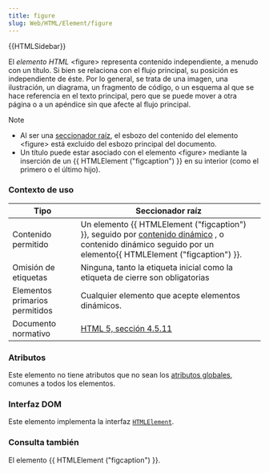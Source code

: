 ```yaml
---
title: figure
slug: Web/HTML/Element/figure
---
```


{{HTMLSidebar}}

El _elemento HTML_ \<figure> representa contenido independiente, a menudo con un título. Si bien se relaciona con el flujo principal, su posición es independiente de éste. Por lo general, se trata de una imagen, una ilustración, un diagrama, un fragmento de código, o un esquema al que se hace referencia en el texto principal, pero que se puede mover a otra página o a un apéndice sin que afecte al flujo principal.

> [!NOTE]
>
> - Al ser una [seccionador raíz](/es/Secciones_y_esquema_de_un_documento_HTML_5#Seccionador_ra.c3.adz), el esbozo del contenido del elemento \<figure> está excluido del esbozo principal del documento.
> - Un título puede estar asociado con el elemento \<figure> mediante la inserción de un {{ HTMLElement ("figcaption") }} en su interior (como el primero o el último hijo).

### Contexto de uso

| Tipo                           | Seccionador raíz                                                                                                                                                                                            |
| ------------------------------ | ----------------------------------------------------------------------------------------------------------------------------------------------------------------------------------------------------------- |
| Contenido permitido            | Un elemento {{ HTMLElement ("figcaption") }}, seguido por [contenido dinámico](/en-US/HTML/Content_categories#flow_content) , o contenido dinámico seguido por un elemento{{ HTMLElement ("figcaption") }}. |
| Omisión de etiquetas           | Ninguna, tanto la etiqueta inicial como la etiqueta de cierre son obligatorias                                                                                                                              |
| Elementos primarios permitidos | Cualquier elemento que acepte elementos dinámicos.                                                                                                                                                          |
| Documento normativo            | [HTML 5, sección 4.5.11](https://www.whatwg.org/specs/web-apps/current-work/multipage/text-level-semantics.html#the-mark-element)                                                                           |

### Atributos

Este elemento no tiene atributos que no sean los [atributos globales](/en-US/HTML/Global_attributes), comunes a todos los elementos.

### Interfaz DOM

Este elemento implementa la interfaz [`HTMLElement`](/en-US/DOM/element).

### Consulta también

El elemento {{ HTMLElement ("figcaption") }}.
